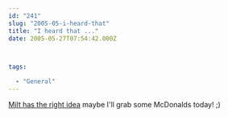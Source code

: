 ```yaml
---
id: "241"
slug: "2005-05-i-heard-that"
title: "I heard that ..."
date: 2005-05-27T07:54:42.000Z



tags:

  - "General"
---
```

<div class="sqs-html-content">
  <p><a href="http://www.dilbert.com/comics/dilbert/archive/dilbert-20050527.html">Milt has the right idea</a> maybe I'll grab some McDonalds today!  ;)</p>
</div>
